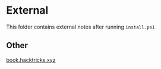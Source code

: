 # External

This folder contains external notes after running `install.ps1`


## Other

[book.hacktricks.xyz](https://book.hacktricks.xyz/)